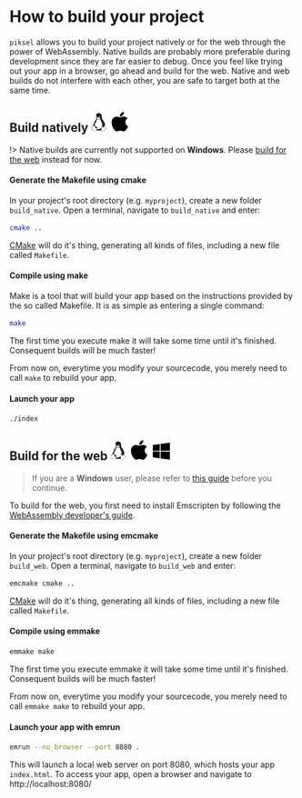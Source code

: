 # How to build your project

`piksel` allows you to build your project natively or for the web through the power of WebAssembly. Native builds are probably more preferable during development since they are far easier to debug. Once you feel like trying out your app in a browser, go ahead and build for the web. Native and web builds do not interfere with each other, you are safe to target both at the same time.

## Build natively ![linux](_media/linux.svg) ![macos](_media/macos.svg)

!> Native builds are currently not supported on **Windows**. Please [build for the web](gettingstarted/buildproject.md#build-for-the-web-) instead for now.

#### Generate the Makefile using cmake

In your project's root directory (e.g. `myproject`), create a new folder `build_native`. Open a terminal, navigate to `build_native` and enter:

```bash
cmake ..
```

[CMake](https://cmake.org/) will do it's thing, generating all kinds of files, including a new file called `Makefile`.

#### Compile using make

Make is a tool that will build your app based on the instructions provided by the so called Makefile. It is as simple as entering a single command:

```bash
make
```

The first time you execute make it will take some time until it's finished. Consequent builds will be much faster!

From now on, everytime you modify your sourcecode, you merely need to call `make` to rebuild your app.

#### Launch your app

```bash
./index
```

## Build for the web ![linux](_media/linux.svg) ![macos](_media/macos.svg) ![windows](_media/windows.svg)

>If you are a **Windows** user, please refer to [this guide](gettingstarted/buildonwindows.md#how-to-build-on-windows) before you continue.

To build for the web, you first need to install Emscripten by following the [WebAssembly developer's guide](https://webassembly.org/getting-started/developers-guide/).

#### Generate the Makefile using emcmake

In your project's root directory (e.g. `myproject`), create a new folder `build_web`. Open a terminal, navigate to `build_web` and enter:

```bash
emcmake cmake ..
```

[CMake](https://cmake.org/) will do it's thing, generating all kinds of files, including a new file called `Makefile`.

#### Compile using emmake

```bash
emmake make
```

The first time you execute emmake it will take some time until it's finished. Consequent builds will be much faster!

From now on, everytime you modify your sourcecode, you merely need to call `emmake make` to rebuild your app.

#### Launch your app with emrun

```bash
emrun --no_browser --port 8080 .
```

This will launch a local web server on port 8080, which hosts your app `index.html`. To access your app, open a browser and navigate to http://localhost:8080/
